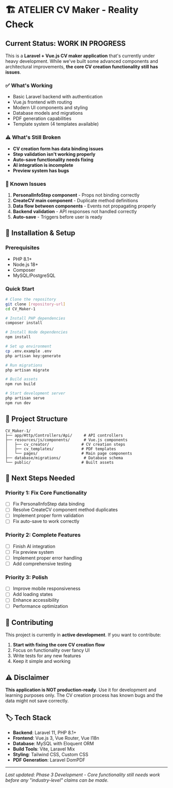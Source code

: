 # 🏗️ ATELIER CV Maker - Reality Check

## Current Status: **WORK IN PROGRESS** 

This is a **Laravel + Vue.js CV maker application** that's currently under heavy development. While we've built some advanced components and architectural improvements, **the core CV creation functionality still has issues**.

### ✅ What's Working
- Basic Laravel backend with authentication
- Vue.js frontend with routing
- Modern UI components and styling
- Database models and migrations
- PDF generation capabilities
- Template system (4 templates available)

### ⚠️ What's Still Broken
- **CV creation form has data binding issues**
- **Step validation isn't working properly**
- **Auto-save functionality needs fixing**
- **AI integration is incomplete**
- **Preview system has bugs**

### 🔧 Known Issues
1. **PersonalInfoStep component** - Props not binding correctly
2. **CreateCV main component** - Duplicate method definitions
3. **Data flow between components** - Events not propagating properly
4. **Backend validation** - API responses not handled correctly
5. **Auto-save** - Triggers before user is ready

## 🚀 Installation & Setup

### Prerequisites
- PHP 8.1+
- Node.js 18+
- Composer
- MySQL/PostgreSQL

### Quick Start
```bash
# Clone the repository
git clone [repository-url]
cd CV_Maker-1

# Install PHP dependencies
composer install

# Install Node dependencies
npm install

# Set up environment
cp .env.example .env
php artisan key:generate

# Run migrations
php artisan migrate

# Build assets
npm run build

# Start development server
php artisan serve
npm run dev
```

## 📁 Project Structure
```
CV_Maker-1/
├── app/Http/Controllers/Api/     # API controllers
├── resources/js/components/      # Vue.js components
│   ├── cv_creator/              # CV creation steps
│   ├── cv_templates/            # PDF templates
│   └── pages/                   # Main page components
├── database/migrations/          # Database schema
└── public/                      # Built assets
```

## 🎯 Next Steps Needed

### Priority 1: Fix Core Functionality
- [ ] Fix PersonalInfoStep data binding
- [ ] Resolve CreateCV component method duplicates
- [ ] Implement proper form validation
- [ ] Fix auto-save to work correctly

### Priority 2: Complete Features
- [ ] Finish AI integration
- [ ] Fix preview system
- [ ] Implement proper error handling
- [ ] Add comprehensive testing

### Priority 3: Polish
- [ ] Improve mobile responsiveness
- [ ] Add loading states
- [ ] Enhance accessibility
- [ ] Performance optimization

## 🤝 Contributing

This project is currently in **active development**. If you want to contribute:

1. **Start with fixing the core CV creation flow**
2. Focus on functionality over fancy UI
3. Write tests for any new features
4. Keep it simple and working

## ⚠️ Disclaimer

**This application is NOT production-ready**. Use it for development and learning purposes only. The CV creation process has known bugs and the data might not save correctly.

## 🏷️ Tech Stack
- **Backend**: Laravel 11, PHP 8.1+
- **Frontend**: Vue.js 3, Vue Router, Vue I18n
- **Database**: MySQL with Eloquent ORM
- **Build Tools**: Vite, Laravel Mix
- **Styling**: Tailwind CSS, Custom CSS
- **PDF Generation**: Laravel DomPDF

---

*Last updated: Phase 3 Development - Core functionality still needs work before any "industry-level" claims can be made.*
